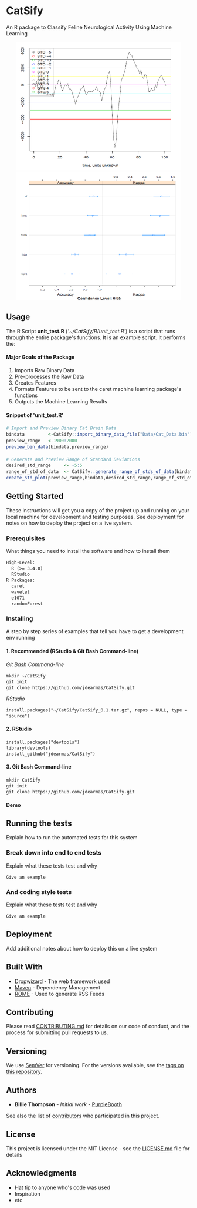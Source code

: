 # CatSify
An R package to Classify Feline Neurological Activity Using Machine Learning
<p align="center">
  <img src="https://github.com/jdearmas/CatSify/blob/master/man/figures/readme_title_image2.PNG" width="450" height="350">
  <img src="https://github.com/jdearmas/CatSify/blob/master/man/figures/readme_title_image.PNG" width="450" height="350">
</p>


## Usage
The R Script **unit_test.R** (*'~/CatSify/R/unit_test.R'*) is a script that runs through the entire package's functions. It is an example script. It performs the:
#### Major Goals of the Package
1. Imports Raw Binary Data
2. Pre-processes the Raw Data
3. Creates Features
4. Formats Features to be sent to the caret machine learning package's functions
5. Outputs the Machine Learning Results
#### Snippet of 'unit_test.R'
```R
# Import and Preview Binary Cat Brain Data
bindata         <-CatSify::import_binary_data_file("Data/Cat_Data.bin")
preview_range   <-1900:2000
preview_bin_data(bindata,preview_range)

# Generate and Preview Range of Standard Deviations
desired_std_range     <- -5:5
range_of_std_of_data  <- CatSify::generate_range_of_stds_of_data(bindata,desired_std_range)
create_std_plot(preview_range,bindata,desired_std_range,range_of_std_of_data)

```


## Getting Started

These instructions will get you a copy of the project up and running on your local machine for development and testing purposes. See deployment for notes on how to deploy the project on a live system.

### Prerequisites

What things you need to install the software and how to install them

```
High-Level:
  R (>= 3.4.0)
  RStudio
R Packages:
  caret
  wavelet
  e1071
  randomForest
```

### Installing

A step by step series of examples that tell you have to get a development env running

#### 1. Recommended (RStudio & Git Bash Command-line)

  *Git Bash Command-line*
```
mkdir ~/CatSify
git init
git clone https://github.com/jdearmas/CatSify.git
```
  *RStudio*
```
install.packages("~/CatSify/CatSify_0.1.tar.gz", repos = NULL, type = "source")
```

#### 2. RStudio

```
install.packages("devtools")
library(devtools)
install_github("jdearmas/CatSify")
```

#### 3. Git Bash Command-line

```
mkdir CatSify
git init
git clone https://github.com/jdearmas/CatSify.git
```

#### Demo

## Running the tests

Explain how to run the automated tests for this system

### Break down into end to end tests

Explain what these tests test and why

```
Give an example
```

### And coding style tests

Explain what these tests test and why

```
Give an example
```

## Deployment

Add additional notes about how to deploy this on a live system

## Built With

* [Dropwizard](http://www.dropwizard.io/1.0.2/docs/) - The web framework used
* [Maven](https://maven.apache.org/) - Dependency Management
* [ROME](https://rometools.github.io/rome/) - Used to generate RSS Feeds

## Contributing

Please read [CONTRIBUTING.md](https://gist.github.com/PurpleBooth/b24679402957c63ec426) for details on our code of conduct, and the process for submitting pull requests to us.

## Versioning

We use [SemVer](http://semver.org/) for versioning. For the versions available, see the [tags on this repository](https://github.com/your/project/tags). 

## Authors

* **Billie Thompson** - *Initial work* - [PurpleBooth](https://github.com/PurpleBooth)

See also the list of [contributors](https://github.com/your/project/contributors) who participated in this project.

## License

This project is licensed under the MIT License - see the [LICENSE.md](LICENSE.md) file for details

## Acknowledgments

* Hat tip to anyone who's code was used
* Inspiration
* etc
